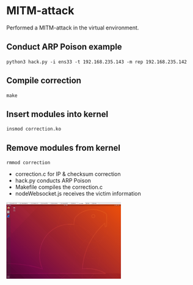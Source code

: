 # MITM-attack

Performed a MITM-attack in the virtual environment.

## Conduct ARP Poison example

    python3 hack.py -i ens33 -t 192.168.235.143 -m rep 192.168.235.142

## Compile correction

    make

## Insert modules into kernel

    insmod correction.ko

## Remove modules from kernel

    rmmod correction


* correction.c for IP & checksum correction
* hack.py conducts ARP Poison
* Makefile compiles the correction.c
* nodeWebsocket.js receives the victim information

<img src="Animation.gif" width="300" height="200" />
